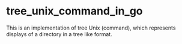 # tree_unix_command_in_go
This is an implementation of tree Unix (command), which represents displays of a directory in a tree like format.
